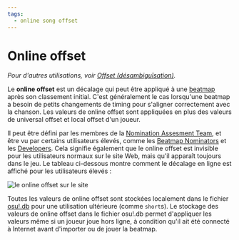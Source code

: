```yaml
---
tags:
  - online song offset
---
```


# Online offset

*Pour d'autres utilisations, voir [Offset (désambiguïsation)](/wiki/Disambiguation/Offset).*

Le **online offset** est un décalage qui peut être appliqué à une [beatmap](/wiki/Beatmap) après son classement initial. C'est généralement le cas lorsqu'une beatmap a besoin de petits changements de timing pour s'aligner correctement avec la chanson. Les valeurs de online offset sont appliquées en plus des valeurs de universal offset et local offset d'un joueur.

Il peut être défini par les membres de la [Nomination Assesment Team](/wiki/People/The_Team/Nomination_Assessment_Team), et être vu par certains utilisateurs élevés, comme les [Beatmap Nominators](/wiki/People/The_Team/Beatmap_Nominators) et les [Developers](/wiki/People/The_Team/Global_Moderation_Team). Cela signifie également que le online offset est invisible pour les utilisateurs normaux sur le site Web, mais qu'il apparaît toujours dans le jeu. Le tableau ci-dessous montre comment le décalage en ligne est affiché pour les utilisateurs élevés :

![le online offset sur le site](img/online_offset.jpg)<!--TODO: add image of the new webpage once online offset gets added there-->

Toutes les valeurs de online offset sont stockées localement dans le fichier [osu!.db](/wiki/osu!_File_Formats/Db_(file_format)) pour une utilisation ultérieure (comme `short`s). Le stockage des valeurs de online offset dans le fichier osu!.db permet d'appliquer les valeurs même si un joueur joue hors ligne, à condition qu'il ait été connecté à Internet avant d'importer ou de jouer la beatmap.

<!-- TODO: Add links, images and stuff -->
